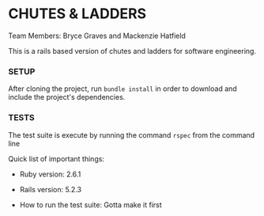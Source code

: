 # CHUTES & LADDERS
Team Members: Bryce Graves and Mackenzie Hatfield

This is a rails based version of chutes and ladders for software engineering.

### SETUP
After cloning the project, run ```bundle install``` in order
to download and include the project's dependencies.

### TESTS
The test suite is execute by running the command ```rspec```
from the command line

Quick list of important things:

* Ruby version: 2.6.1

* Rails version: 5.2.3

* How to run the test suite: Gotta make it first
